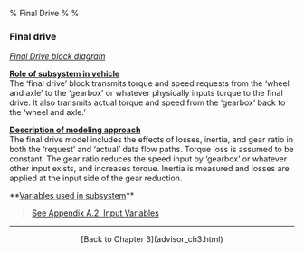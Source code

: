 % Final Drive
% 
% 

### Final drive

*[Final Drive block diagram](fd.gif)*

**<u>Role of subsystem in vehicle</u>** \
The ‘final drive’ block transmits torque and speed requests from the
‘wheel and axle’ to the ‘gearbox’ or whatever physically inputs torque
to the final drive. It also transmits actual torque and speed from the
‘gearbox’ back to the ‘wheel and axle.’

**<u>Description of modeling approach</u>** \
The final drive model includes the effects of losses, inertia, and gear
ratio in both the ‘request’ and ‘actual’ data flow paths. Torque loss is
assumed to be constant. The gear ratio reduces the speed input by
‘gearbox’ or whatever other input exists, and increases torque. Inertia
is measured and losses are applied at the input side of the gear
reduction.

<p>
**<u>Variables used in subsystem</u>**

> [See Appendix A.2: Input
> Variables](advisor_appendices.html#Input%20Final%20Drive)

* * * * *

<center>
[Back to Chapter 3](advisor_ch3.html)

</center>
